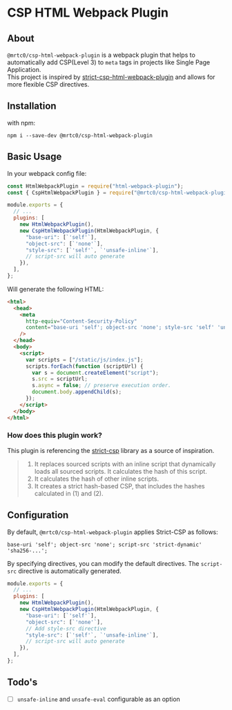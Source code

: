 # CSP HTML Webpack Plugin

## About

`@mrtc0/csp-html-webpack-plugin` is a webpack plugin that helps to automatically add CSP(Level 3) to `meta` tags in projects like Single Page Application.  
This project is inspired by [strict-csp-html-webpack-plugin](https://github.com/google/strict-csp/tree/main/strict-csp-html-webpack-plugin) and allows for more flexible CSP directives.

## Installation

with npm:

```shell
npm i --save-dev @mrtc0/csp-html-webpack-plugin
```

## Basic Usage

In your webpack config file:

```js
const HtmlWebpackPlugin = require("html-webpack-plugin");
const { CspHtmlWebpackPlugin } = require("@mrtc0/csp-html-webpack-plugin");

module.exports = {
  // ...
  plugins: [
    new HtmlWebpackPlugin(),
    new CspHtmlWebpackPlugin(HtmlWebpackPlugin, {
      "base-uri": [`'self'`],
      "object-src": [`'none'`],
      "style-src": [`'self'`, `'unsafe-inline'`],
      // script-src will auto generate
    }),
  ],
};
```

Will generate the following HTML:

```html
<html>
  <head>
    <meta
      http-equiv="Content-Security-Policy"
      content="base-uri 'self'; object-src 'none'; style-src 'self' 'unsafe-inline'; script-src 'strict-dynamic' 'sha256-...';"
    />
  </head>
  <body>
    <script>
      var scripts = ["/static/js/index.js"];
      scripts.forEach(function (scriptUrl) {
        var s = document.createElement("script");
        s.src = scriptUrl;
        s.async = false; // preserve execution order.
        document.body.appendChild(s);
      });
    </script>
  </body>
</html>
```

### How does this plugin work?

This plugin is referencing the [strict-csp](https://github.com/google/strict-csp/tree/main/strict-csp) library as a source of inspiration.

> 1. It replaces sourced scripts with an inline script that dynamically loads all sourced scripts. It calculates the hash of this script.
> 2. It calculates the hash of other inline scripts.
> 3. It creates a strict hash-based CSP, that includes the hashes calculated in (1) and (2).

## Configuration

By default, `@mrtc0/csp-html-webpack-plugin` applies Strict-CSP as follows:

```
base-uri 'self'; object-src 'none'; script-src 'strict-dynamic' 'sha256-...';
```

By specifying directives, you can modify the default directives. The `script-src` directive is automatically generated.

```js
module.exports = {
  // ...
  plugins: [
    new HtmlWebpackPlugin(),
    new CspHtmlWebpackPlugin(HtmlWebpackPlugin, {
      "base-uri": [`'self'`],
      "object-src": [`'none'`],
      // Add style-src directive
      "style-src": [`'self'`, `'unsafe-inline'`],
      // script-src will auto generate
    }),
  ],
};
```

## Todo's

- [ ] `unsafe-inline` and `unsafe-eval` configurable as an option
